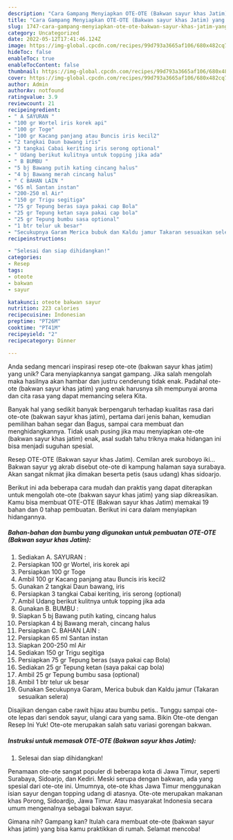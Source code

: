 ```yaml
---
description: "Cara Gampang Menyiapkan OTE-OTE (Bakwan sayur khas Jatim) yang Lezat"
title: "Cara Gampang Menyiapkan OTE-OTE (Bakwan sayur khas Jatim) yang Lezat"
slug: 1747-cara-gampang-menyiapkan-ote-ote-bakwan-sayur-khas-jatim-yang-lezat
category: Uncategorized
date: 2022-05-12T17:41:46.124Z
image: https://img-global.cpcdn.com/recipes/99d793a3665af106/680x482cq70/ote-ote-bakwan-sayur-khas-jatim-foto-resep-utama.jpg
hideToc: false
enableToc: true
enableTocContent: false
thumbnail: https://img-global.cpcdn.com/recipes/99d793a3665af106/680x482cq70/ote-ote-bakwan-sayur-khas-jatim-foto-resep-utama.jpg
cover: https://img-global.cpcdn.com/recipes/99d793a3665af106/680x482cq70/ote-ote-bakwan-sayur-khas-jatim-foto-resep-utama.jpg
author: Admin
authorAv: notfound
ratingvalue: 3.9
reviewcount: 21
recipeingredient:
- " A SAYURAN "
- "100 gr Wortel iris korek api"
- "100 gr Toge"
- "100 gr Kacang panjang atau Buncis iris kecil2"
- "2 tangkai Daun bawang iris"
- "3 tangkai Cabai keriting iris serong optional"
- " Udang berikut kulitnya untuk topping jika ada"
- " B BUMBU "
- "5 bj Bawang putih kating cincang halus"
- "4 bj Bawang merah cincang halus"
- " C BAHAN LAIN "
- "65 ml Santan instan"
- "200-250 ml Air"
- "150 gr Trigu segitiga"
- "75 gr Tepung beras saya pakai cap Bola"
- "25 gr Tepung ketan saya pakai cap bola"
- "25 gr Tepung bumbu sasa optional"
- "1 btr telur uk besar"
- "Secukupnya Garam Merica bubuk dan Kaldu jamur Takaran sesuaikan selera"
recipeinstructions:

- "Selesai dan siap dihidangkan!"
categories:
- Resep
tags:
- oteote
- bakwan
- sayur

katakunci: oteote bakwan sayur 
nutrition: 223 calories
recipecuisine: Indonesian
preptime: "PT26M"
cooktime: "PT41M"
recipeyield: "2"
recipecategory: Dinner

---
```





Anda sedang mencari inspirasi resep ote-ote (bakwan sayur khas jatim) yang unik? Cara menyiapkannya sangat gampang. Jika salah mengolah maka hasilnya akan hambar dan justru cenderung tidak enak. Padahal ote-ote (bakwan sayur khas jatim) yang enak harusnya sih mempunyai aroma dan cita rasa yang dapat memancing selera Kita.





Banyak hal yang sedikit banyak berpengaruh terhadap kualitas rasa dari ote-ote (bakwan sayur khas jatim), pertama dari jenis bahan, kemudian pemilihan bahan segar dan Bagus, sampai cara membuat dan menghidangkannya. Tidak usah pusing jika mau menyiapkan ote-ote (bakwan sayur khas jatim) enak,      asal sudah tahu triknya maka hidangan ini bisa menjadi suguhan spesial.














Resep OTE-OTE (Bakwan sayur khas Jatim). Cemilan arek suroboyo iki… Bakwan sayur yg akrab disebut ote-ote di kampung halaman saya surabaya. Akan sangat nikmat jika dimakan beserta petis (saus udang) khas sidoarjo.






Berikut ini ada beberapa cara mudah dan praktis yang dapat diterapkan untuk mengolah ote-ote (bakwan sayur khas jatim) yang siap dikreasikan. Kamu bisa membuat OTE-OTE (Bakwan sayur khas Jatim) memakai 19 bahan dan 0 tahap pembuatan. Berikut ini cara dalam menyiapkan hidangannya.

<!--inarticleads1-->

##### Bahan-bahan dan bumbu yang digunakan untuk pembuatan OTE-OTE (Bakwan sayur khas Jatim):

1. Sediakan  A. SAYURAN :
1. Persiapkan 100 gr Wortel, iris korek api
1. Persiapkan 100 gr Toge
1. Ambil 100 gr Kacang panjang atau Buncis iris kecil2
1. Gunakan 2 tangkai Daun bawang, iris
1. Persiapkan 3 tangkai Cabai keriting, iris serong (optional)
1. Ambil  Udang berikut kulitnya untuk topping jika ada
1. Gunakan  B. BUMBU :
1. Siapkan 5 bj Bawang putih kating, cincang halus
1. Persiapkan 4 bj Bawang merah, cincang halus
1. Persiapkan  C. BAHAN LAIN :
1. Persiapkan 65 ml Santan instan
1. Siapkan 200-250 ml Air
1. Sediakan 150 gr Trigu segitiga
1. Persiapkan 75 gr Tepung beras (saya pakai cap Bola)
1. Sediakan 25 gr Tepung ketan (saya pakai cap bola)
1. Ambil 25 gr Tepung bumbu sasa (optional)
1. Ambil 1 btr telur uk besar
1. Gunakan Secukupnya Garam, Merica bubuk dan Kaldu jamur (Takaran sesuaikan selera)


Disajikan dengan cabe rawit hijau atau bumbu petis.. Tunggu sampai ote-ote lepas dari sendok sayur, ulangi cara yang sama. Bikin Ote-ote dengan Resep Ini Yuk! Ote-ote merupakan salah satu variasi gorengan bakwan. 

<!--inarticleads2-->

##### Instruksi untuk memasak OTE-OTE (Bakwan sayur khas Jatim):


1. Selesai dan siap dihidangkan!

Penamaan ote-ote sangat populer di beberapa kota di Jawa Timur, seperti Surabaya, Sidoarjo, dan Kediri. Meski serupa dengan bakwan, ada yang spesial dari ote-ote ini. Umumnya, ote-ote khas Jawa Timur menggunakan isian sayur dengan topping udang di atasnya. Ote-ote merupakan makanan khas Porong, Sidoardjo, Jawa Timur. Atau masyarakat Indonesia secara umum mengenalnya sebagai bakwan sayur. 

Gimana nih? Gampang kan? Itulah cara membuat ote-ote (bakwan sayur khas jatim) yang bisa kamu praktikkan di rumah. Selamat mencoba!
